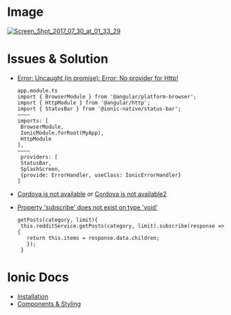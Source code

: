 # Image  

  <a href="https://ibb.co/mzHw9k"><img src="https://image.ibb.co/hcwCh5/Screen_Shot_2017_07_30_at_01_33_29.png" alt="Screen_Shot_2017_07_30_at_01_33_29" border="0"></a>    
           
    
    
# Issues & Solution  
 * [Error: Uncaught (in promise): Error: No provider for Http!](https://forum.ionicframework.com/t/no-provider-for-http-error-in-ionic/85762/2)   
      
   ````  
   app.module.ts  
   import { BrowserModule } from '@angular/platform-browser';    
   import { HttpModule } from '@angular/http';  
   import { StatusBar } from '@ionic-native/status-bar';  
   ~~~~  
   imports: [   
    BrowserModule,   
    IonicModule.forRoot(MyApp),  
    HttpModule  
   ],    
   ~~~~  
    providers: [  
    StatusBar,  
    SplashScreen,  
    {provide: ErrorHandler, useClass: IonicErrorHandler}  
   ]  
   ````      
    
 * [Cordova is not available](https://github.com/ionic-team/ionic-native) or [Cordova is not available2](https://forum.ionicframework.com/t/debugging-startup-non-native-just-in-browser/50407/11)   
         
 * [Property 'subscribe' does not exist on type 'void'](https://stackoverflow.com/questions/37990993/property-subscribe-does-not-exist-on-type-void-angular-2-asp-net-core)  
    
   ````    
   getPosts(category, limit){  
    this.redditService.getPosts(category, limit).subscribe(response => {  
      return this.items = response.data.children;  
      });  
    }   
   ````     
       
    
    
# Ionic Docs  
 * [Installation](http://ionicframework.com/docs/intro/installation/)  
 * [Components & Styling](https://ionicframework.com/docs/components)  
